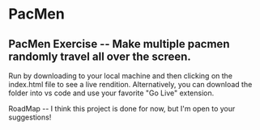 # PacMen

## PacMen Exercise -- Make multiple pacmen randomly travel all over the screen.

Run by downloading to your local machine and then clicking on the index.html file to see a live rendition. Alternatively, you can download the folder into vs code and use your favorite "Go Live" extension.

RoadMap -- I think this project is done for now, but I'm open to your suggestions!

